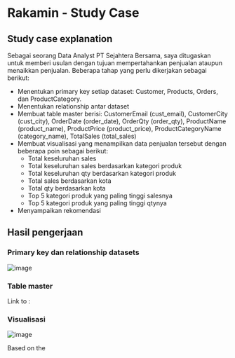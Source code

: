 # Rakamin - Study Case
## Study case explanation

Sebagai seorang Data Analyst PT Sejahtera Bersama, saya ditugaskan untuk memberi usulan dengan tujuan mempertahankan penjualan ataupun menaikkan penjualan. Beberapa tahap yang perlu dikerjakan sebagai berikut:
- Menentukan primary key setiap dataset: Customer, Products, Orders, dan ProductCategory.
- Menentukan relationship antar dataset
- Membuat table master berisi: CustomerEmail (cust_email), CustomerCity (cust_city), OrderDate (order_date), OrderQty (order_qty), ProductName (product_name), ProductPrice (product_price), ProductCategoryName (category_name), TotalSales (total_sales)
- Membuat visualisasi yang menampilkan data penjualan tersebut dengan beberapa poin sebagai berikut:
    - Total keseluruhan sales
    - Total keseluruhan sales berdasarkan kategori produk
    - Total keseluruhan qty berdasarkan kategori produk
    - Total sales berdasarkan kota
    - Total qty berdasarkan kota
    - Top 5 kategori produk yang paling tinggi salesnya
    - Top 5 kategori produk yang paling tinggi qtynya
- Menyampaikan rekomendasi

## Hasil pengerjaan
### Primary key dan relationship datasets
![image](https://github.com/user-attachments/assets/7f47fbfa-f110-465e-aace-1986785c0b14)
### Table master
Link to :
### Visualisasi
![image](https://github.com/user-attachments/assets/bf0d63c8-4fa1-4ef4-a88a-c22c45b3c720)

Based on the 



